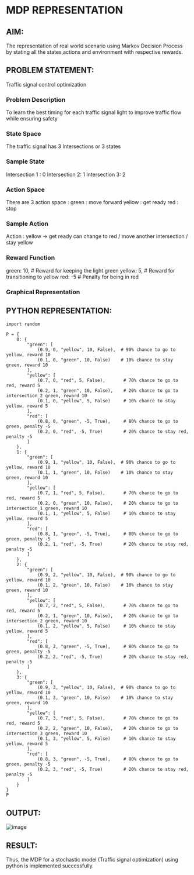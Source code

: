 # MDP REPRESENTATION
## AIM:
The representation of real world scenario using Markov Decision Process by stating all the states,actions and environment with respective rewards.

## PROBLEM STATEMENT:
Traffic signal control optimization

### Problem Description
To learn the best timing for each traffic signal light to improve traffic flow while ensuring safety 

### State Space
The traffic signal has 3 Intersections or 3 states

### Sample State
Intersection 1 : 0
Intersection 2: 1
Intersection 3: 2

### Action Space
There are 3 action space :
green : move forward 
yellow : get ready 
red : stop

### Sample Action
Action : yellow -> get ready 
can change to red / move another intersection / stay yellow

### Reward Function
green: 10,    # Reward for keeping the light green
yellow: 5,    # Reward for transitioning to yellow
red: -5       # Penalty for being in red

### Graphical Representation


## PYTHON REPRESENTATION:
```
import random

P = {
    0: {
        "green": [
            (0.9, 0, "yellow", 10, False),  # 90% chance to go to yellow, reward 10
            (0.1, 0, "green", 10, False)    # 10% chance to stay green, reward 10
        ],
        "yellow": [
            (0.7, 0, "red", 5, False),       # 70% chance to go to red, reward 5
            (0.2, 1, "green", 10, False),    # 20% chance to go to intersection_2 green, reward 10
            (0.1, 0, "yellow", 5, False)     # 10% chance to stay yellow, reward 5
        ],
        "red": [
            (0.8, 0, "green", -5, True),     # 80% chance to go to green, penalty -5
            (0.2, 0, "red", -5, True)        # 20% chance to stay red, penalty -5
        ]
    },
    1: {
        "green": [
            (0.9, 1, "yellow", 10, False),  # 90% chance to go to yellow, reward 10
            (0.1, 1, "green", 10, False)    # 10% chance to stay green, reward 10
        ],
        "yellow": [
            (0.7, 1, "red", 5, False),       # 70% chance to go to red, reward 5
            (0.2, 0, "green", 10, False),    # 20% chance to go to intersection_1 green, reward 10
            (0.1, 1, "yellow", 5, False)     # 10% chance to stay yellow, reward 5
        ],
        "red": [
            (0.8, 1, "green", -5, True),     # 80% chance to go to green, penalty -5
            (0.2, 1, "red", -5, True)        # 20% chance to stay red, penalty -5
        ]
    },
    2: {
        "green": [
            (0.9, 2, "yellow", 10, False),  # 90% chance to go to yellow, reward 10
            (0.1, 2, "green", 10, False)    # 10% chance to stay green, reward 10
        ],
        "yellow": [
            (0.7, 2, "red", 5, False),       # 70% chance to go to red, reward 5
            (0.2, 1, "green", 10, False),    # 20% chance to go to intersection_2 green, reward 10
            (0.1, 2, "yellow", 5, False)     # 10% chance to stay yellow, reward 5
        ],
        "red": [
            (0.8, 2, "green", -5, True),     # 80% chance to go to green, penalty -5
            (0.2, 2, "red", -5, True)        # 20% chance to stay red, penalty -5
        ]
    },
    3: {  
        "green": [
            (0.9, 3, "yellow", 10, False),  # 90% chance to go to yellow, reward 10
            (0.1, 3, "green", 10, False)    # 10% chance to stay green, reward 10
        ],
        "yellow": [
            (0.7, 3, "red", 5, False),       # 70% chance to go to red, reward 5
            (0.2, 2, "green", 10, False),    # 20% chance to go to intersection_3 green, reward 10
            (0.1, 3, "yellow", 5, False)     # 10% chance to stay yellow, reward 5
        ],
        "red": [
            (0.8, 3, "green", -5, True),     # 80% chance to go to green, penalty -5
            (0.2, 3, "red", -5, True)        # 20% chance to stay red, penalty -5
        ]
    }
}
P
```

## OUTPUT:
![image](https://github.com/user-attachments/assets/d66f2aa8-1aee-49a9-9160-7b3532280541)

## RESULT:
Thus, the MDP for a stochastic model (Traffic signal optimization) using python is implemented successfully.
